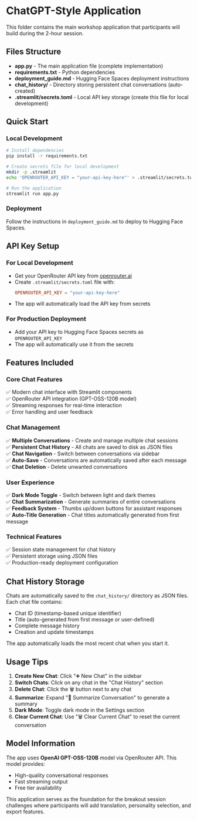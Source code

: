 # ChatGPT-Style Application

This folder contains the main workshop application that participants will build during the 2-hour session.

## Files Structure

- **app.py** - The main application file (complete implementation)
- **requirements.txt** - Python dependencies
- **deployment_guide.md** - Hugging Face Spaces deployment instructions
- **chat_history/** - Directory storing persistent chat conversations (auto-created)
- **.streamlit/secrets.toml** - Local API key storage (create this file for local development)

## Quick Start

### Local Development
```bash
# Install dependencies
pip install -r requirements.txt

# Create secrets file for local development
mkdir -p .streamlit
echo 'OPENROUTER_API_KEY = "your-api-key-here"' > .streamlit/secrets.toml

# Run the application
streamlit run app.py
```

### Deployment
Follow the instructions in `deployment_guide.md` to deploy to Hugging Face Spaces.

## API Key Setup

### For Local Development
- Get your OpenRouter API key from [openrouter.ai](https://openrouter.ai)
- Create `.streamlit/secrets.toml` file with:
  ```toml
  OPENROUTER_API_KEY = "your-api-key-here"
  ```
- The app will automatically load the API key from secrets

### For Production Deployment
- Add your API key to Hugging Face Spaces secrets as `OPENROUTER_API_KEY`
- The app will automatically use it from the secrets

## Features Included

### Core Chat Features
✅ Modern chat interface with Streamlit components  
✅ OpenRouter API integration (GPT-OSS-120B model)  
✅ Streaming responses for real-time interaction  
✅ Error handling and user feedback  

### Chat Management
✅ **Multiple Conversations** - Create and manage multiple chat sessions  
✅ **Persistent Chat History** - All chats are saved to disk as JSON files  
✅ **Chat Navigation** - Switch between conversations via sidebar  
✅ **Auto-Save** - Conversations are automatically saved after each message  
✅ **Chat Deletion** - Delete unwanted conversations  

### User Experience
✅ **Dark Mode Toggle** - Switch between light and dark themes  
✅ **Chat Summarization** - Generate summaries of entire conversations  
✅ **Feedback System** - Thumbs up/down buttons for assistant responses  
✅ **Auto-Title Generation** - Chat titles automatically generated from first message  

### Technical Features
✅ Session state management for chat history  
✅ Persistent storage using JSON files  
✅ Production-ready deployment configuration  

## Chat History Storage

Chats are automatically saved to the `chat_history/` directory as JSON files. Each chat file contains:
- Chat ID (timestamp-based unique identifier)
- Title (auto-generated from first message or user-defined)
- Complete message history
- Creation and update timestamps

The app automatically loads the most recent chat when you start it.

## Usage Tips

1. **Create New Chat**: Click "➕ New Chat" in the sidebar
2. **Switch Chats**: Click on any chat in the "Chat History" section
3. **Delete Chat**: Click the 🗑️ button next to any chat
4. **Summarize**: Expand "📝 Summarize Conversation" to generate a summary
5. **Dark Mode**: Toggle dark mode in the Settings section
6. **Clear Current Chat**: Use "🗑️ Clear Current Chat" to reset the current conversation

## Model Information

The app uses **OpenAI GPT-OSS-120B** model via OpenRouter API. This model provides:
- High-quality conversational responses
- Fast streaming output
- Free tier availability

This application serves as the foundation for the breakout session challenges where participants will add translation, personality selection, and export features.